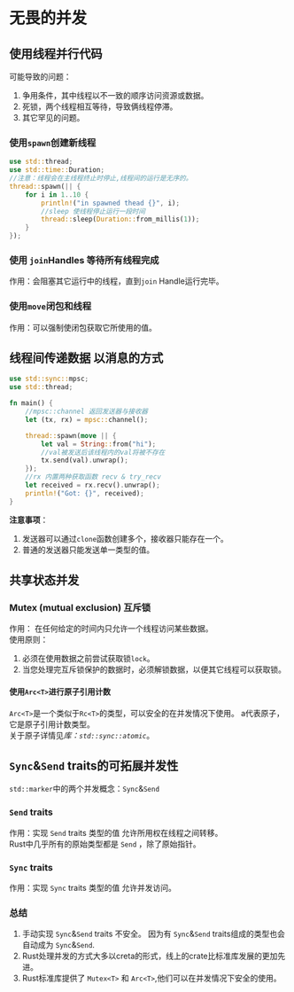 # 无畏的并发
## 使用线程并行代码
可能导致的问题：   
1. 争用条件，其中线程以不一致的顺序访问资源或数据。
2. 死锁，两个线程相互等待，导致俩线程停滞。
3. 其它罕见的问题。    
### 使用`spawn`创建新线程
```Rust
use std::thread;
use std::time::Duration;
//注意：线程会在主线程终止时停止,线程间的运行是无序的。
thread::spawn(|| {
    for i in 1..10 {
        println!("in spawned thead {}", i);
        //sleep 使线程停止运行一段时间
        thread::sleep(Duration::from_millis(1));
    }
});
```
### 使用 `join`Handles 等待所有线程完成
作用：会阻塞其它运行中的线程，直到`join` Handle运行完毕。

### 使用`move`闭包和线程
作用：可以强制使闭包获取它所使用的值。

## 线程间传递数据 以消息的方式
```Rust
use std::sync::mpsc;
use std::thread;

fn main() {
    //mpsc::channel 返回发送器与接收器
    let (tx, rx) = mpsc::channel();

    thread::spawn(move || {
        let val = String::from("hi");
        //val被发送后该线程内的val将被不存在
        tx.send(val).unwrap();
    });
    //rx 内置两种获取函数 recv & try_recv
    let received = rx.recv().unwrap();
    println!("Got: {}", received);
}
```
**注意事项**：   
1. 发送器可以通过`clone`函数创建多个，接收器只能存在一个。
2. 普通的发送器只能发送单一类型的值。

## 共享状态并发
### Mutex (mutual exclusion) 互斥锁
作用： 在任何给定的时间内只允许一个线程访问某些数据。     
使用原则：
1. 必须在使用数据之前尝试获取锁`lock`。
2. 当您处理完互斥锁保护的数据时，必须解锁数据，以便其它线程可以获取锁。   
#### 使用`Arc<T>`进行原子引用计数
`Arc<T>`是一个类似于`Rc<T>`的类型，可以安全的在并发情况下使用。 a代表原子，它是原子引用计数类型。  
关于原子详情见*库：`std::sync::atomic`*。    

## `Sync`&`Send` traits的可拓展并发性
`std::marker`中的两个并发概念：`Sync`&`Send`
### `Send` traits
作用：实现 `Send` traits 类型的值 允许所用权在线程之间转移。    
Rust中几乎所有的原始类型都是 `Send` ，除了原始指针。  
### `Sync` traits
作用：实现 `Sync` traits 类型的值 允许并发访问。

### 总结
1. 手动实现 `Sync`&`Send` traits 不安全。
因为有 `Sync`&`Send` traits组成的类型也会自动成为 `Sync`&`Send`.   
2. Rust处理并发的方式大多以creta的形式，线上的crate比标准库发展的更加先进。  
3. Rust标准库提供了 `Mutex<T>` 和 `Arc<T>`,他们可以在并发情况下安全的使用。

